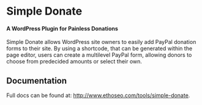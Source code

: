 Simple Donate
=============

#### A WordPress Plugin for Painless Donations ####

Simple Donate allows WordPress site owners to easily add PayPal donation forms to their site. By using a shortcode, that can be generated within the page editor, users can create a multilevel PayPal form, allowing donors to choose from predecided amounts or select their own.

Documentation
-------------

Full docs can be found at: <http://www.ethoseo.com/tools/simple-donate>.